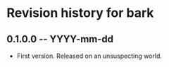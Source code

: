 # Revision history for bark

## 0.1.0.0 -- YYYY-mm-dd

* First version. Released on an unsuspecting world.
